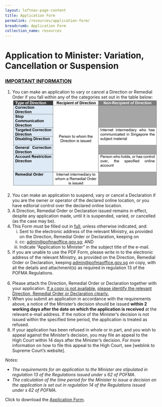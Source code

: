 ```yaml
---
layout: leftnav-page-content
title: Application Form
permalink: /resources/application-form/
breadcrumb: Application Form
collection_name: resources
---
```


# Application to Minister: Variation, Cancellation or Suspension

### <u>IMPORTANT INFORMATION</u>
<html>
    <ol>
        <li>
            You can make an application to vary or cancel a Direction or Remedial Order if you fall within any of the categories set out in the table below:
            <img src="/images/Type of Direction.PNG" alt="Type of Direction">
        </li>
            <div>&nbsp;</div>
        </li>
        <li>
            You can make an application to suspend, vary or cancel a Declaration if you are the owner or operator of the declared online location, or you have editorial control over the declared online location. 
            </li>
        <li>
            A Direction, Remedial Order or Declaration issued remains in effect, despite any application made, until it is suspended, varied, or cancelled (as the case may be). 
        </li>
        <li>
            This Form must be filled out in <u>full</u>, unless otherwise indicated, and: 
            <ol style="list-style-type: lower-roman;">
                <li>Sent to the electronic address of the relevant Ministry, as provided on the Direction, Remedial Order or Declaration, keeping on </li>
                <li>cc: <a href="mailto:admin@pofmaoffice.gov.sg">admin@pofmaoffice.gov.sg</a>; AND</li>
                <li>Indicate “Application to Minister” in the subject title of the e-mail. </li>
            </ol>
        </li>
        <li>
            If you are unable to use the PDF Form, please write in to the electronic address of the relevant Ministry, as provided on the Direction, Remedial Order or Declaration, keeping <a href="mailto:admin@pofmaoffice.gov.sg">admin@pofmaoffice.gov.sg</a> on copy, with all the details and attachment(s) as required in regulation 13 of the POFMA Regulations.
            <div>&nbsp;</div>
        </li>
        <li>
            Please attach the Direction, Remedial Order or Declaration together with your application. <u>If a copy is not available</u>, <u>please identify the relevant Direction, Remedial Order or Declaration clearly.</u>
       </li>
        <li>
           When you submit an application in accordance with the requirements above, a notice of the Minister’s decision should be issued <b>within 2 working days after the date on which the application is received</b> at the relevant e-mail address. If the notice of the Minister’s decision is not issued within the specified time period, the application is treated as refused.
            </li>
        <li>
          If your application has been refused in whole or in part, and you wish to appeal against the Minister’s decision, you may file an appeal to the High Court within 14 days after the Minister’s decision. For more information on how to file this appeal to the High Court, see [weblink to Supreme Court’s website].
            </li>
              </ol>
               
<i>
    Notes:
<ul>
    <li>
    The requirements for an application to the Minister are stipulated in regulation 13 of the Regulations issued under s 62 of POFMA.
</li>
<li>
The calculation of the time period for the Minister to issue a decision on the application is set out in regulation 14 of the Regulations issued under s 62 of POFMA.
</li>
</ul>
</i>
  
</html>

Click to download the [Application Form](/forms/Application%20to%20Minister%20(Final).pdf).
